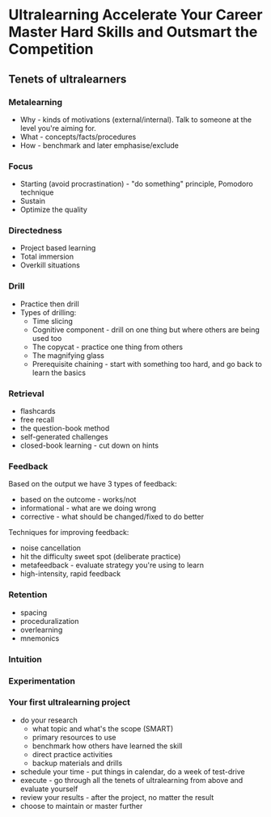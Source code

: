 # Ultralearning Accelerate Your Career Master Hard Skills and Outsmart the Competition

## Tenets of ultralearners

### Metalearning

* Why -  kinds of motivations (external/internal). Talk to someone at the level you're aiming for.
* What - concepts/facts/procedures
* How - benchmark and later emphasise/exclude


### Focus

* Starting (avoid procrastination) - "do something" principle, Pomodoro technique
* Sustain
* Optimize the quality

### Directedness

* Project based learning
* Total immersion
* Overkill situations 


### Drill

* Practice then drill
* Types of drilling:
  * Time slicing
  * Cognitive component - drill on one thing but where others are being used too
  * The copycat - practice one thing from others
  * The magnifying glass
  * Prerequisite chaining - start with something too hard, and go back to learn the basics


### Retrieval

* flashcards
* free recall
* the question-book method
* self-generated challenges
* closed-book learning - cut down on hints
 

### Feedback

Based on the output we have 3 types of feedback:
* based on the outcome - works/not
* informational - what are we doing wrong
* corrective - what should be changed/fixed to do better

Techniques for improving feedback:
* noise cancellation
* hit the difficulty sweet spot (deliberate practice)
* metafeedback - evaluate strategy you're using to learn
* high-intensity, rapid feedback
 

### Retention

* spacing
* proceduralization
* overlearning
* mnemonics

### Intuition

### Experimentation 

### Your first ultralearning project

* do your research
  * what topic and what's the scope (SMART)
  * primary resources to use
  * benchmark how others have learned the skill
  * direct practice activities
  * backup materials and drills
* schedule your time - put things in calendar, do a week of test-drive
* execute - go through all the tenets of ultralearning from above and evaluate yourself
* review your results - after the project, no matter the result
* choose to maintain or master further
  

